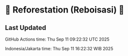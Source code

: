
# 🌳 Reforestation (Reboisasi) 🌲

## Last Updated

GitHub Actions time: Thu Sep 11 09:22:32 UTC 2025

Indonesia/Jakarta time: Thu Sep 11 16:22:32 WIB 2025
